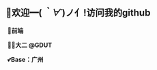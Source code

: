 ## 												👏欢迎━(*｀∀´*)ノ亻!访问我的github

[GitHub]: https://github.com/Running53																						

​																															💖**前端**

​																													🐱‍💻**大二 @GDUT**

​																													 💕**Base：广州**

